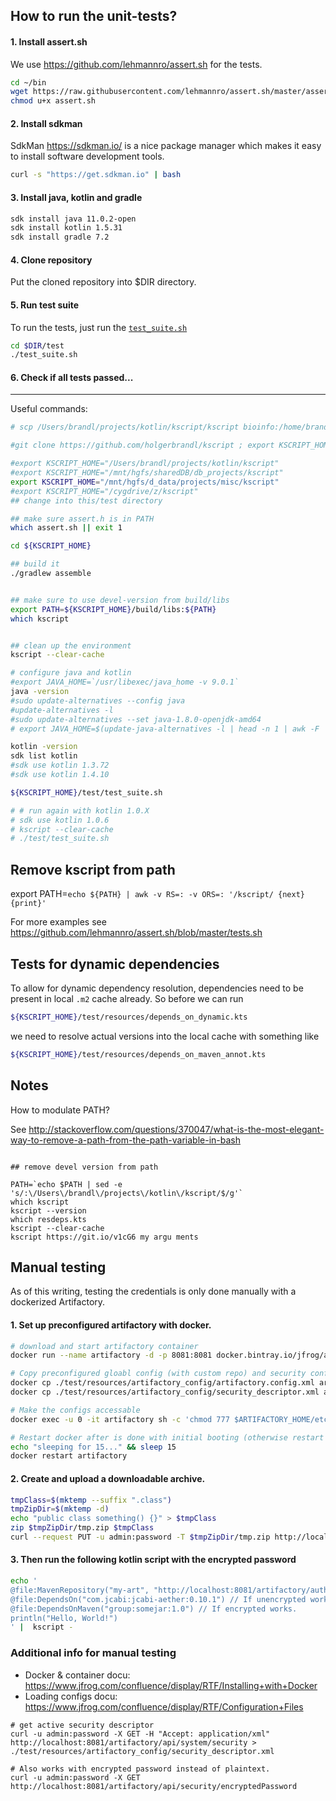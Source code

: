 ## How to run the unit-tests?

#### 1. Install assert.sh
We use https://github.com/lehmannro/assert.sh for the tests.

```bash
cd ~/bin
wget https://raw.githubusercontent.com/lehmannro/assert.sh/master/assert.sh
chmod u+x assert.sh
```

#### 2. Install sdkman
SdkMan https://sdkman.io/ is a nice package manager which makes it easy to install software development tools.


```bash
curl -s "https://get.sdkman.io" | bash
```

#### 3. Install java, kotlin and gradle

```bash
sdk install java 11.0.2-open
sdk install kotlin 1.5.31
sdk install gradle 7.2
```

#### 4. Clone repository
Put the cloned repository into $DIR directory.


#### 5. Run test suite
To run the tests, just run the [`test_suite.sh`](test_suite.sh)

```bash
cd $DIR/test
./test_suite.sh
```

#### 6. Check if all tests passed...

---
Useful commands:

```bash
# scp /Users/brandl/projects/kotlin/kscript/kscript bioinfo:/home/brandl/bin/test/kscript/kscript

#git clone https://github.com/holgerbrandl/kscript ; export KSCRIPT_HOME=$(pwd)/kscript

#export KSCRIPT_HOME="/Users/brandl/projects/kotlin/kscript"
#export KSCRIPT_HOME="/mnt/hgfs/sharedDB/db_projects/kscript"
export KSCRIPT_HOME="/mnt/hgfs/d_data/projects/misc/kscript"
#export KSCRIPT_HOME="/cygdrive/z/kscript"
## change into this/test directory

## make sure assert.h is in PATH
which assert.sh || exit 1

cd ${KSCRIPT_HOME}

## build it
./gradlew assemble


## make sure to use devel-version from build/libs
export PATH=${KSCRIPT_HOME}/build/libs:${PATH}
which kscript


## clean up the environment
kscript --clear-cache

# configure java and kotlin
#export JAVA_HOME=`/usr/libexec/java_home -v 9.0.1`
java -version
#sudo update-alternatives --config java
#update-alternatives -l
#sudo update-alternatives --set java-1.8.0-openjdk-amd64
# export JAVA_HOME=$(update-java-alternatives -l | head -n 1 | awk -F ' ' '{print $NF}')

kotlin -version
sdk list kotlin
#sdk use kotlin 1.3.72
#sdk use kotlin 1.4.10

${KSCRIPT_HOME}/test/test_suite.sh

# # run again with kotlin 1.0.X
# sdk use kotlin 1.0.6
# kscript --clear-cache
# ./test/test_suite.sh
```

## Remove kscript from path
export PATH=`echo ${PATH} | awk -v RS=: -v ORS=: '/kscript/ {next} {print}'`


For more examples see https://github.com/lehmannro/assert.sh/blob/master/tests.sh


## Tests for dynamic dependencies

To allow for dynamic dependency resolution, dependencies need to be present in local `.m2` cache already. So before we can run
```bash
${KSCRIPT_HOME}/test/resources/depends_on_dynamic.kts
```
we need to resolve actual versions into the local cache with something like
```bash
${KSCRIPT_HOME}/test/resources/depends_on_maven_annot.kts
```

## Notes

How to modulate PATH?

See http://stackoverflow.com/questions/370047/what-is-the-most-elegant-way-to-remove-a-path-from-the-path-variable-in-bash

```

## remove devel version from path

PATH=`echo $PATH | sed -e 's/:\/Users\/brandl\/projects\/kotlin\/kscript/$/g'`
which kscript
kscript --version
which resdeps.kts
kscript --clear-cache
kscript https://git.io/v1cG6 my argu ments

```


## Manual testing

As of this writing, testing the credentials is only done manually with a dockerized Artifactory.

#### 1. Set up preconfigured artifactory with docker.

```bash
# download and start artifactory container
docker run --name artifactory -d -p 8081:8081 docker.bintray.io/jfrog/artifactory-oss:latest

# Copy preconfigured gloabl config (with custom repo) and security config (with credentials user) into container.
docker cp ./test/resources/artifactory_config/artifactory.config.xml artifactory:/var/opt/jfrog/artifactory/etc/artifactory.config.import.xml
docker cp ./test/resources/artifactory_config/security_descriptor.xml artifactory:/var/opt/jfrog/artifactory/etc/security.import.xml

# Make the configs accessable
docker exec -u 0 -it artifactory sh -c 'chmod 777 $ARTIFACTORY_HOME/etc/*.import.xml'

# Restart docker after is done with initial booting (otherwise restart breaks the container).
echo "sleeping for 15..." && sleep 15
docker restart artifactory
```

#### 2. Create and upload a downloadable archive.

```bash
tmpClass=$(mktemp --suffix ".class")
tmpZipDir=$(mktemp -d)
echo "public class something() {}" > $tmpClass
zip $tmpZipDir/tmp.zip $tmpClass
curl --request PUT -u admin:password -T $tmpZipDir/tmp.zip http://localhost:8081/artifactory/authenticated_repo/group/somejar/1.0/somejar-1.0.jar
```

#### 3. Then run the following kotlin script with the encrypted password

```bash
echo '
@file:MavenRepository("my-art", "http://localhost:8081/artifactory/authenticated_repo", user="auth_user", password="password")
@file:DependsOn("com.jcabi:jcabi-aether:0.10.1") // If unencrypted works via jcenter
@file:DependsOnMaven("group:somejar:1.0") // If encrypted works.
println("Hello, World!")
' |  kscript -
```

### Additional info for manual testing

- Docker & container docu: https://www.jfrog.com/confluence/display/RTF/Installing+with+Docker
- Loading configs docu: https://www.jfrog.com/confluence/display/RTF/Configuration+Files

```
# get active security descriptor
curl -u admin:password -X GET -H "Accept: application/xml" http://localhost:8081/artifactory/api/system/security > ./test/resources/artifactory_config/security_descriptor.xml

# Also works with encrypted password instead of plaintext.
curl -u admin:password -X GET http://localhost:8081/artifactory/api/security/encryptedPassword
```
